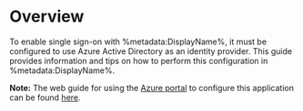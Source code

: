 # Overview

To enable single sign-on with %metadata:DisplayName%, it must be configured to use Azure Active Directory as an identity provider. 
This guide provides information and tips on how to perform this configuration in %metadata:DisplayName%.

**Note:**
The web guide for using the [Azure portal](https://portal.azure.com) to configure this application can be found [here](https://docs.microsoft.com/azure/active-directory/active-directory-saas-tutorial-list).

